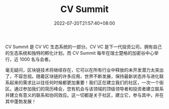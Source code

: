 ﻿---
weight: 
title: "CV Summit"
description: "CV Summit 是 CV VC 生态系统的一部分"
date: 2022-07-20T21:57:40+08:00
lastmod: 2022-07-20T16:45:40+08:00
draft: false
authors: ["june"]
featuredImage: "cv-summit.jpg"
link: "https://www.blockchainsummit.ch/?ref=1234btc.com"
tags: ["元宇宙社区","CV Summit"]
categories: ["navigation"]
navigation: ["元宇宙社区"]
lightgallery: true
toc: true
pinned: false
recommend: false
recommend1: false
---
CV Summit 是 CV VC 生态系统的一部分。CV VC 是下一代投资公司，拥有自己的生态系统和独特的孵化计划。而 CV Summit 每年在瑞士楚格的加密谷中心举行，近 1000 名与会者。

毫无疑问，区块链技术将继续存在，它可以在所有行业中释放的未开发潜力太突出了，不容忽视。随着区块链的许多应用，世界不断发展，保持最新状态并与进化联系起来的需求比以往任何时候都更加重要！我们正在建立我们的社区，一次一个街区。通过参加我们的简历峰会，您有机会与该领域的顶级领导者和投资者建立联系并建立有意义的联系和协同效应。这一切都是关于社区，建立它，参与其中，并在其中蓬勃发展！